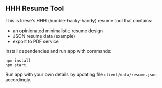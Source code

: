 ## HHH Resume Tool

This is Inese's HHH (humble-hacky-handy) resume tool that contains:

- an opinionated minimalistic resume design
- JSON resume data (example)
- export to PDF service

Install dependencies and run app with commands:

```
npm install
npm start
```

Run app with your own details by updating file `client/data/resume.json` accordingly.
